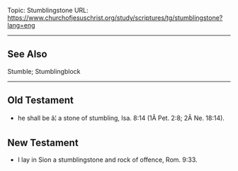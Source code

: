 Topic: Stumblingstone
URL: https://www.churchofjesuschrist.org/study/scriptures/tg/stumblingstone?lang=eng

---

## See Also

Stumble; Stumblingblock

---

## Old Testament

- he shall be â¦ a stone of stumbling, Isa. 8:14 (1Â Pet. 2:8; 2Â Ne. 18:14).

## New Testament

- I lay in Sion a stumblingstone and rock of offence, Rom. 9:33.

